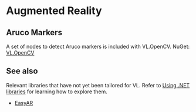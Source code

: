 # Augmented Reality

## Aruco Markers

A set of nodes to detect Aruco markers is included with VL.OpenCV.
NuGet: [VL.OpenCV](https://www.nuget.org/packages/VL.OpenCV)

## See also
Relevant libraries that have not yet been tailored for VL. Refer to [Using .NET libraries](../extending/using-net-libraries.md) for learning how to explore them.

* [EasyAR](https://www.easyar.com/)